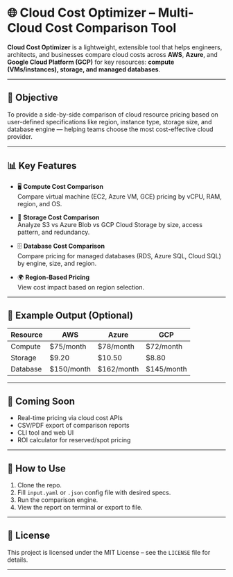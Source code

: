 # 🌐 Cloud Cost Optimizer – Multi-Cloud Cost Comparison Tool

**Cloud Cost Optimizer** is a lightweight, extensible tool that helps engineers, architects, and businesses compare cloud costs across **AWS**, **Azure**, and **Google Cloud Platform (GCP)** for key resources: **compute (VMs/instances), storage, and managed databases**.

---

## 🎯 Objective

To provide a side-by-side comparison of cloud resource pricing based on user-defined specifications like region, instance type, storage size, and database engine — helping teams choose the most cost-effective cloud provider.

---

## 📊 Key Features

- 🖥️ **Compute Cost Comparison**  
  Compare virtual machine (EC2, Azure VM, GCE) pricing by vCPU, RAM, region, and OS.

- 💾 **Storage Cost Comparison**  
  Analyze S3 vs Azure Blob vs GCP Cloud Storage by size, access pattern, and redundancy.

- 🗄️ **Database Cost Comparison**  
  Compare pricing for managed databases (RDS, Azure SQL, Cloud SQL) by engine, size, and region.

- 🌍 **Region-Based Pricing**  
  View cost impact based on region selection.

---

## 📝 Example Output (Optional)

| Resource | AWS        | Azure      | GCP        |
|----------|------------|------------|------------|
| Compute  | $75/month  | $78/month  | $72/month  |
| Storage  | $9.20      | $10.50     | $8.80      |
| Database | $150/month | $162/month | $145/month |

---

## 🚀 Coming Soon

- Real-time pricing via cloud cost APIs
- CSV/PDF export of comparison reports
- CLI tool and web UI
- ROI calculator for reserved/spot pricing

---

## 📂 How to Use

1. Clone the repo.
2. Fill `input.yaml` or `.json` config file with desired specs.
3. Run the comparison engine.
4. View the report on terminal or export to file.

---

## 📄 License

This project is licensed under the MIT License – see the `LICENSE` file for details.

---

